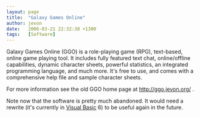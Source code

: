 ```yaml
---
layout: page
title:  "Galaxy Games Online"
author: jevon
date:   2006-03-21 22:32:38 +1300
tags:   [Software]
---
```


Galaxy Games Online (GGO) is a role-playing game (RPG), text-based, online game playing tool. It includes fully featured text chat, online/offline capabilities, dynamic character sheets, powerful statistics, an integrated programming language, and much more. It's free to use, and comes with a comprehensive help file and sample character sheets.

For more information see the old GGO home page at http://ggo.jevon.org/ .

Note now that the software is pretty much abandoned. It would need a rewrite (it's currently in [Visual Basic](visual-basiC.md) 6) to be useful again in the future.
